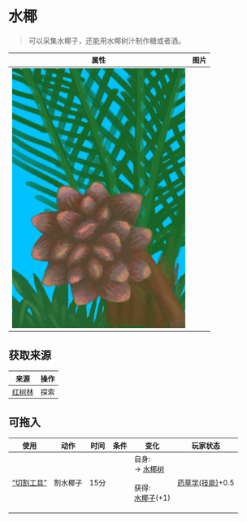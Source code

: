# 水椰  
> 可以采集水椰子，还能用水椰树汁制作糖或者酒。  
  
  属性  |   图片   
 ----  |  ----:   
   |  ![](Sprite/NipaPalm.png)   
  
## 获取来源  
来源  |  操作  
----  |  ----  
[红树林](Mangroves.md)  |  探索  
## 可拖入  
使用  |  动作  |  时间  |  条件  |  变化  |  玩家状态  
----  |  ----  |  ----  |  ----  |  ----  |  ----  
[“切割工具”](tag_Cutter.md)  |  割水椰子  |  15分  |    |  自身:<br>→ [水椰树](NipaSapStation.md)<br><br>获得:<br>[水椰子](NipaFruit.md)(+1)<br><br>  |  [药草学(技能)](Skill_Herbology.md)+0.5  
